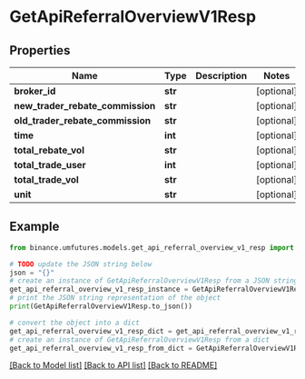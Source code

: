 # GetApiReferralOverviewV1Resp


## Properties

Name | Type | Description | Notes
------------ | ------------- | ------------- | -------------
**broker_id** | **str** |  | [optional] 
**new_trader_rebate_commission** | **str** |  | [optional] 
**old_trader_rebate_commission** | **str** |  | [optional] 
**time** | **int** |  | [optional] 
**total_rebate_vol** | **str** |  | [optional] 
**total_trade_user** | **int** |  | [optional] 
**total_trade_vol** | **str** |  | [optional] 
**unit** | **str** |  | [optional] 

## Example

```python
from binance.umfutures.models.get_api_referral_overview_v1_resp import GetApiReferralOverviewV1Resp

# TODO update the JSON string below
json = "{}"
# create an instance of GetApiReferralOverviewV1Resp from a JSON string
get_api_referral_overview_v1_resp_instance = GetApiReferralOverviewV1Resp.from_json(json)
# print the JSON string representation of the object
print(GetApiReferralOverviewV1Resp.to_json())

# convert the object into a dict
get_api_referral_overview_v1_resp_dict = get_api_referral_overview_v1_resp_instance.to_dict()
# create an instance of GetApiReferralOverviewV1Resp from a dict
get_api_referral_overview_v1_resp_from_dict = GetApiReferralOverviewV1Resp.from_dict(get_api_referral_overview_v1_resp_dict)
```
[[Back to Model list]](../README.md#documentation-for-models) [[Back to API list]](../README.md#documentation-for-api-endpoints) [[Back to README]](../README.md)


